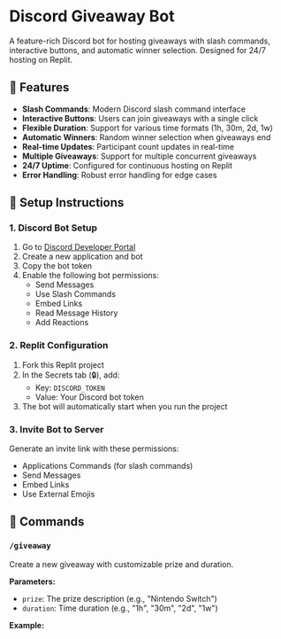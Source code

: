 # Discord Giveaway Bot

A feature-rich Discord bot for hosting giveaways with slash commands, interactive buttons, and automatic winner selection. Designed for 24/7 hosting on Replit.

## 🎉 Features

- **Slash Commands**: Modern Discord slash command interface
- **Interactive Buttons**: Users can join giveaways with a single click
- **Flexible Duration**: Support for various time formats (1h, 30m, 2d, 1w)
- **Automatic Winners**: Random winner selection when giveaways end
- **Real-time Updates**: Participant count updates in real-time
- **Multiple Giveaways**: Support for multiple concurrent giveaways
- **24/7 Uptime**: Configured for continuous hosting on Replit
- **Error Handling**: Robust error handling for edge cases

## 🚀 Setup Instructions

### 1. Discord Bot Setup

1. Go to [Discord Developer Portal](https://discord.com/developers/applications)
2. Create a new application and bot
3. Copy the bot token
4. Enable the following bot permissions:
   - Send Messages
   - Use Slash Commands
   - Embed Links
   - Read Message History
   - Add Reactions

### 2. Replit Configuration

1. Fork this Replit project
2. In the Secrets tab (🔒), add:
   - Key: `DISCORD_TOKEN`
   - Value: Your Discord bot token
3. The bot will automatically start when you run the project

### 3. Invite Bot to Server

Generate an invite link with these permissions:
- Applications Commands (for slash commands)
- Send Messages
- Embed Links
- Use External Emojis

## 📖 Commands

### `/giveaway`
Create a new giveaway with customizable prize and duration.

**Parameters:**
- `prize`: The prize description (e.g., "Nintendo Switch")
- `duration`: Time duration (e.g., "1h", "30m", "2d", "1w")

**Example:**
